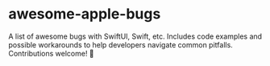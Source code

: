 # awesome-apple-bugs
A list of awesome bugs with SwiftUI, Swift, etc. Includes code examples and possible workarounds to help developers navigate common pitfalls. Contributions welcome! 🚀

